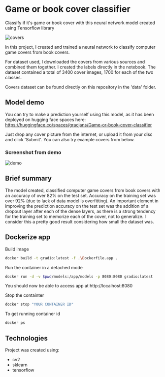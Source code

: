 # Game or book cover classifier
Classify if it's game or book cover with this neural network model created using Tensorflow library

![covers](https://user-images.githubusercontent.com/77151129/153773157-2fc59af1-bfe3-469b-91a0-b39f8285cb78.PNG)

In this project, I created and trained a neural network to classify computer game covers from book covers.

For dataset used, I downloaded the covers from various sources and combined them together. I created the labels directly in the notebook.
The dataset contained a total of 3400 cover images, 1700 for each of the two classes.

Covers dataset can be found directly on this repository in the 'data' folder.

## Model demo
You can try to make a prediction yourself using this model, as it has been deployed on hugging face spaces here:
https://huggingface.co/spaces/gracjans/Game-or-book-cover-classifier

Just drop any cover picture from the internet, or upload it from your disc and click 'Submit'. You can also try example covers from below.

### Screenshot from demo
![demo](https://user-images.githubusercontent.com/77151129/153781706-4036fc2b-0f08-4be4-897b-9e6983dd7d50.PNG)

## Brief summary
The model created, classified computer game covers from book covers with an accuracy of over 82% on the test set. Accuracy on the training set was over 92% (due to lack of data model is overfitting). An important element in improving the prediction accuracy on the test set was the addition of a dropout layer after each of the dense layers, as there is a strong tendency for the training set to memorize each of the cover, not to generalize. I consider this a pretty good result considering how small the dataset was.

## Dockerize app
Build image
```sh
docker build -t gradio:latest -f .\Dockerfile.app .
```

Run the container in a detached mode
```sh
docker run -d -v $pwd/models:/app/models -p 8080:8080 gradio:latest
```

You should now be able to access app at http://localhost:8080

Stop the containter
```sh
docker stop "YOUR CONTAINER ID"
```

To get running container id
```sh
docker ps
```

## Technologies
Project was created using:
* cv2
* sklearn
* tensorflow
